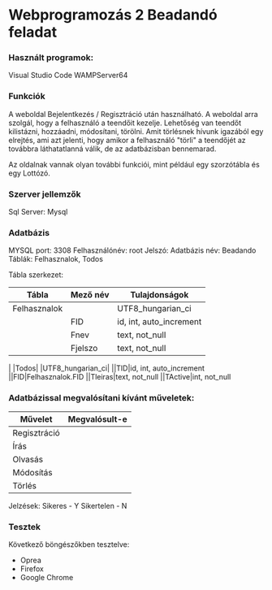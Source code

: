 # Webprogramozás 2 Beadandó feladat
### Használt programok:
Visual Studio Code
WAMPServer64
### Funkciók

A weboldal Bejelentkezés / Regisztráció után használható. A weboldal arra szolgál, hogy a felhasználó a teendőit kezelje. Lehetőség van teendőt kilistázni, hozzáadni, módosítani, törölni. Amit törlésnek hívunk igazából egy elrejtés, ami azt jelenti, hogy amikor a felhasználó "törli" a teendőjét az továbbra láthatatlanná válik, de az adatbázisban bennemarad.

Az oldalnak vannak olyan további funkciói, mint például egy szorzótábla és egy Lottózó.

### Szerver jellemzők
Sql Server: Mysql

### Adatbázis
MYSQL port: 3308
Felhasználónév: root
Jelszó: 
Adatbázis név: Beadando
Táblák: Felhasznalok, Todos

Tábla szerkezet: 

|Tábla|Mező név|Tulajdonságok|
|------------|--------|------------------------|
|Felhasznalok||UTF8_hungarian_ci|
||FID|id, int, auto_increment
||Fnev|text, not_null
||Fjelszo|text, not_null
|
|Todos| |UTF8_hungarian_ci|
||TID|id, int, auto_increment
||FID|Felhasznalok.FID
||Tleiras|text, not_null
||TActive|int, not_null

### Adatbázissal megvalósítani kívánt műveletek:
| Művelet | Megvalósult-e |
|---------|----------|
|Regisztráció |
|Írás |
|Olvasás |
|Módosítás |
|Törlés |

Jelzések: 
Sikeres - Y
Sikertelen - N

### Tesztek
Következő böngészőkben tesztelve:
- Oprea
- Firefox
- Google Chrome



